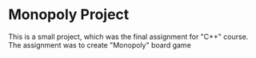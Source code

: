 # Monopoly Project
This is a small project, which was the final assignment for "C++" course. The assignment was to create "Monopoly" board game
